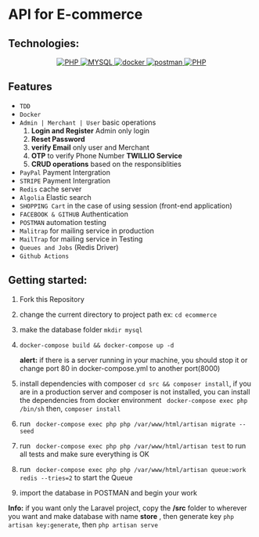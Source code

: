 # API for  E-commerce

## Technologies:
<p align="center">
    <a href="#">
        <img src="https://img.shields.io/badge/-PHP-f5f5f5?style=for-the-badge&amp;labelColor=grey&amp;logo=PHP&amp;logoColor=white" alt="PHP" style="max-width:100%;">
    </a>
    <a href="#">
        <img src="https://img.shields.io/badge/-MYSQL-075b9a?style=for-the-badge&amp;labelColor=black&amp;logo=Mysql&amp;logoColor=white" alt="MYSQL" style="max-width:100%;">
    </a>
    <a href="#">
        <img src="https://img.shields.io/badge/-Docker-61dafb?style=for-the-badge&amp;labelColor=black&amp;logo=docker&amp;logoColor=61dafb" alt="docker" style="max-width:100%;">
    </a>
    <a href="#">
        <img src="https://img.shields.io/badge/-Postman-F88C00?style=for-the-badge&amp;labelColor=black&amp;logo=postman&amp;logoColor=F88C00" alt="postman" style="max-width:100%;">
    </a>
    <a href="#">
        <img src="https://img.shields.io/badge/-REDIS-f5f5f5?style=for-the-badge&amp;labelColor=red&amp;logo=redis&amp;logoColor=white" alt="PHP" style="max-width:100%;">
    </a>
</p>

## Features
- ` TDD `
- ` Docker `
- ` Admin | Merchant | User ` basic operations
    1. **Login and Register** Admin only login
    1. **Reset Password**
    1. **verify Email** only user and Merchant
    1. **OTP** to verify Phone Number **TWILLIO Service**
    1. **CRUD operations** based on the responsiblities
- ` PayPal ` Payment Intergration
- ` STRIPE ` Payment Intergration
- ` Redis ` cache server
- ` Algolia ` Elastic search
- ` SHOPPING Cart ` in the case of using session (front-end application)
- ` FACEBOOK & GITHUB ` Authentication
- ` POSTMAN ` automation testing
- ` Malitrap ` for mailing service in production
- ` MailTrap ` for mailing service in Testing
-  ` Queues and Jobs ` (Redis Driver)
-  `Github Actions`

## Getting started:
1. Fork this Repository
1. change the current directory to project path
   ex: ```cd ecommerce ```
1. make the database folder ```mkdir mysql```
1. ``` docker-compose build && docker-compose up -d ```

    **alert:** </span> if there is a server running in your machine, you should stop it or change port 80 in docker-compose.yml to another port(8000)

1. install dependencies with composer ```cd src && composer install```, if you are in a production server and composer is not installed, you can install the dependencies from docker environment ``` docker-compose exec php /bin/sh``` then, ```composer install```
1. run ``` docker-compose exec php php /var/www/html/artisan migrate --seed```
1. run ``` docker-compose exec php php /var/www/html/artisan test``` to run all tests and make sure everything is OK
1. run ``` docker-compose exec php php /var/www/html/artisan queue:work redis --tries=2``` to start the Queue
1. import the database in POSTMAN and begin your work


**Info:** if you want only the Laravel project,
copy the  **/src** folder to wherever you want and  make database with name **store** , then generate key
```php artisan key:generate```, then ``` php artisan serve ```

